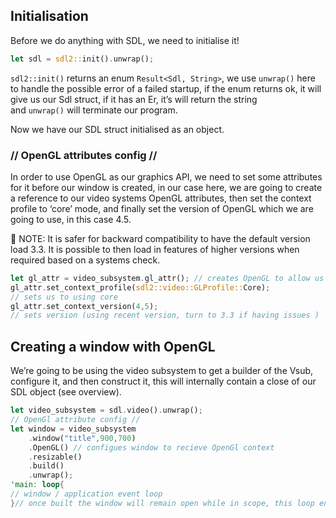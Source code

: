## Initialisation

Before we do anything with SDL, we need to initialise it!

```rust
let sdl = sdl2::init().unwrap();
```

`sdl2::init()` returns an enum `Result<Sdl, String>`, we use `unwrap()` here to handle the possible error of a failed startup, if the enum returns ok, it will give us our Sdl struct, if it has an Er, it’s will return the string and `unwrap()` will terminate our program.

Now we have our SDL struct initialised as an object.

### // OpenGL attributes config //

In order to use OpenGL as our graphics API, we need to set some attributes for it before our window is created, in our case here, we are going to create a reference to our video systems OpenGL attributes, then set the context profile to ‘core’ mode, and finally set the version of OpenGL which we are going to use, in this case 4.5.

<aside> 📢 NOTE: It is safer for backward compatibility to have the default version load 3.3. It is possible to then load in features of higher versions when required based on a systems check.

</aside>

```rust
let gl_attr = video_subsystem.gl_attr(); // creates OpenGL to allow us to set some attributes and enable minimal openGL
gl_attr.set_context_profile(sdl2::video::GLProfile::Core);
// sets us to using core
gl_attr.set_context_version(4,5);
// sets version (using recent version, turn to 3.3 if having issues )
```


## Creating a window with OpenGL

We’re going to be using the video subsystem to get a builder of the Vsub, configure it, and then construct it, this will internally contain a close of our SDL object (see overview).

```rust
let video_subsystem = sdl.video().unwrap();
// OpenGl attribute config //
let window = video_subsystem
    .window("title",900,700)
    .OpenGL() // configues window to recieve OpenGl context
    .resizable()
    .build()
    .unwrap();
'main: loop{
// window / application event loop
}// once built the window will remain open while in scope, this loop ensures the window stays open.
```

